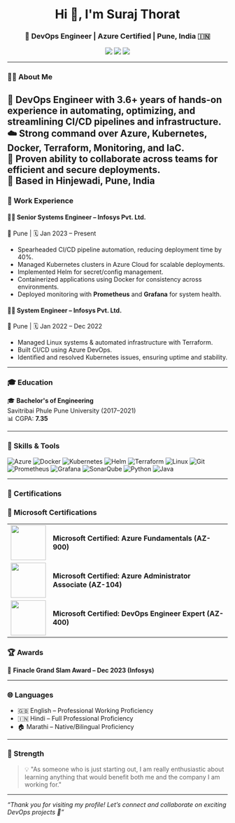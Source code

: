 <h1 align="center">Hi 👋, I'm Suraj Thorat</h1>
<h3 align="center">🚀 DevOps Engineer | Azure Certified | Pune, India 🇮🇳</h3>

<p align="center">
  <a href="mailto:surajthorat701@gmail.com"><img src="https://img.shields.io/badge/Gmail-surajthorat701@gmail.com-D14836?style=for-the-badge&logo=gmail&logoColor=white"/></a>
  <a href="https://github.com/SurajDevops2510"><img src="https://img.shields.io/badge/GitHub-SurajDevops2510-181717?style=for-the-badge&logo=github&logoColor=white"/></a>
  <a href="https://www.linkedin.com/in/connect-suraj-thorat"><img src="https://img.shields.io/badge/LinkedIn-Suraj%20Thorat-blue?style=for-the-badge&logo=linkedin&logoColor=white"/></a>
</p>

---

### 👨‍💼 About Me

🔧 DevOps Engineer with **3.6+ years** of hands-on experience in automating, optimizing, and streamlining CI/CD pipelines and infrastructure.  
☁️ Strong command over **Azure**, **Kubernetes**, **Docker**, **Terraform**, **Monitoring**, and **IaC**.  
🤝 Proven ability to collaborate across teams for efficient and secure deployments.  
📍 Based in **Hinjewadi, Pune, India**  
---

### 💼 Work Experience

#### 🧑‍💻 **Senior Systems Engineer – Infosys Pvt. Ltd.**  
📍 Pune | 🗓️ Jan 2023 – Present  
- Spearheaded CI/CD pipeline automation, reducing deployment time by 40%.  
- Managed Kubernetes clusters in Azure Cloud for scalable deployments.  
- Implemented Helm for secret/config management.  
- Containerized applications using Docker for consistency across environments.  
- Deployed monitoring with **Prometheus** and **Grafana** for system health.

#### 🧑‍💻 **System Engineer – Infosys Pvt. Ltd.**  
📍 Pune | 🗓️ Jan 2022 – Dec 2022  
- Managed Linux systems & automated infrastructure with Terraform.  
- Built CI/CD using Azure DevOps.  
- Identified and resolved Kubernetes issues, ensuring uptime and stability.  

---

### 🎓 Education

🎓 **Bachelor's of Engineering**  
Savitribai Phule Pune University (2017–2021)  
📊 CGPA: **7.35**

---

### 🧠 Skills & Tools

![Azure](https://img.shields.io/badge/Azure-0078D4?style=for-the-badge&logo=microsoft-azure&logoColor=white)
![Docker](https://img.shields.io/badge/Docker-2496ED?style=for-the-badge&logo=docker&logoColor=white)
![Kubernetes](https://img.shields.io/badge/Kubernetes-326CE5?style=for-the-badge&logo=kubernetes&logoColor=white)
![Helm](https://img.shields.io/badge/Helm-0F1689?style=for-the-badge&logo=helm&logoColor=white)
![Terraform](https://img.shields.io/badge/Terraform-623CE4?style=for-the-badge&logo=terraform&logoColor=white)
![Linux](https://img.shields.io/badge/Linux-FCC624?style=for-the-badge&logo=linux&logoColor=black)
![Git](https://img.shields.io/badge/Git-F05032?style=for-the-badge&logo=git&logoColor=white)
![Prometheus](https://img.shields.io/badge/Prometheus-E6522C?style=for-the-badge&logo=prometheus&logoColor=white)
![Grafana](https://img.shields.io/badge/Grafana-F46800?style=for-the-badge&logo=grafana&logoColor=white)
![SonarQube](https://img.shields.io/badge/SonarQube-4E9BCD?style=for-the-badge&logo=sonarqube&logoColor=white)
![Python](https://img.shields.io/badge/Python-3776AB?style=for-the-badge&logo=python&logoColor=white)
![Java](https://img.shields.io/badge/Java-007396?style=for-the-badge&logo=java&logoColor=white)

---

### 📜 Certifications

### 🏅 Microsoft Certifications
<table>
  <tr>
    <td><img src="https://learn.microsoft.com/en-us/media/learn/certification/badges/microsoft-certified-fundamentals-badge.svg" width="80"/></td>
    <td>
      <b>Microsoft Certified: Azure Fundamentals (AZ-900)</b><br>
    </td>
  </tr>
  <tr>
    <td><img src="https://learn.microsoft.com/en-us/media/learn/certification/badges/microsoft-certified-associate-badge.svg" width="80"/></td>
    <td>
      <b>Microsoft Certified: Azure Administrator Associate (AZ-104)</b><br>
    </td>
  </tr>
  <tr>
    <td><img src="https://learn.microsoft.com/en-us/media/learn/certification/badges/microsoft-certified-expert-badge.svg" width="80"/></td>
    <td>
      <b>Microsoft Certified: DevOps Engineer Expert (AZ-400)</b><br>
    </td>
  </tr>
</table>

### 🏆 Awards

🏅 **Finacle Grand Slam Award – Dec 2023 (Infosys)**

---

### 🌐 Languages

- 🇬🇧 English – Professional Working Proficiency  
- 🇮🇳 Hindi – Full Professional Proficiency  
- 🏠 Marathi – Native/Bilingual Proficiency  

---

### 💪 Strength

> 💡 "As someone who is just starting out, I am really enthusiastic about learning anything that would benefit both me and the company I am working for."

---


_“Thank you for visiting my profile! Let’s connect and collaborate on exciting DevOps projects 🚀”_
